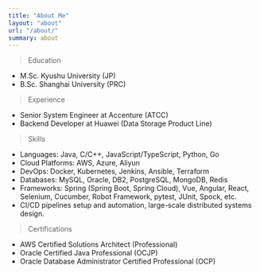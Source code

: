 ```yaml
---
title: "About Me"
layout: "about"
url: "/about/"
summary: about
---
```


> Education 

- M.Sc. Kyushu University (JP)
- B.Sc. Shanghai University (PRC)  

> Experience

- Senior System Engineer at Accenture (ATCC)  
- Backend Developer at Huawei (Data Storage Product Line)  

> Skills

- Languages: Java, C/C++, JavaScript/TypeScript, Python, Go  
- Cloud Platforms: AWS, Azure, Aliyun  
- DevOps: Docker, Kubernetes, Jenkins, Ansible, Terraform  
- Databases: MySQL, Oracle, DB2, PostgreSQL, MongoDB, Redis  
- Frameworks: Spring (Spring Boot, Spring Cloud), Vue, Angular, React, Selenium, Cucumber, Robot Framework, pytest, JUnit, Spock, etc.  
- CI/CD pipelines setup and automation, large-scale distributed systems design.

> Certifications

- AWS Certified Solutions Architect (Professional)  
- Oracle Certified Java Professional (OCJP)  
- Oracle Database Administrator Certified Professional (OCP) 